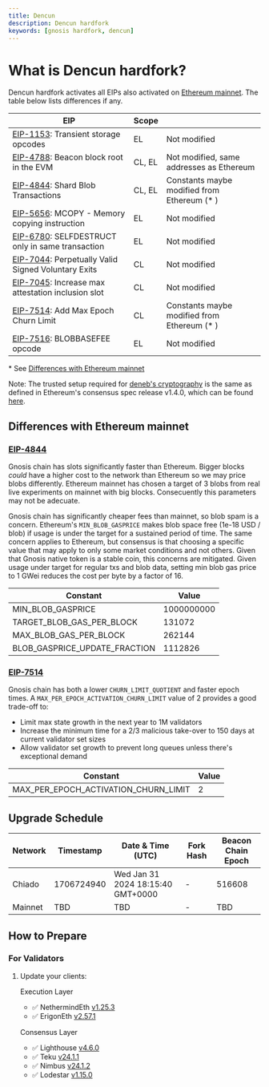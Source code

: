 ```yaml
---
title: Dencun
description: Dencun hardfork
keywords: [gnosis hardfork, dencun]
---
```


# What is Dencun hardfork?

Dencun hardfork activates all EIPs also activated on [Ethereum mainnet](https://eips.ethereum.org/EIPS/eip-7569).
The table below lists differences if any.

| EIP                                                                                           | Scope  |                                              |
| --------------------------------------------------------------------------------------------- | ------ | -------------------------------------------- |
| [EIP-1153](https://eips.ethereum.org/EIPS/eip-1153): Transient storage opcodes                | EL     | Not modified                                 |
| [EIP-4788](https://eips.ethereum.org/EIPS/eip-4788): Beacon block root in the EVM             | CL, EL | Not modified, same addresses as Ethereum     |
| [EIP-4844](https://eips.ethereum.org/EIPS/eip-4844): Shard Blob Transactions                  | CL, EL | Constants maybe modified from Ethereum (\* ) |
| [EIP-5656](https://eips.ethereum.org/EIPS/eip-5656): MCOPY - Memory copying instruction       | EL     | Not modified                                 |
| [EIP-6780](https://eips.ethereum.org/EIPS/eip-6780): SELFDESTRUCT only in same transaction    | EL     | Not modified                                 |
| [EIP-7044](https://eips.ethereum.org/EIPS/eip-7044): Perpetually Valid Signed Voluntary Exits | CL     | Not modified                                 |
| [EIP-7045](https://eips.ethereum.org/EIPS/eip-7045): Increase max attestation inclusion slot  | CL     | Not modified                                 |
| [EIP-7514](https://eips.ethereum.org/EIPS/eip-7514): Add Max Epoch Churn Limit                | CL     | Constants maybe modified from Ethereum (\* ) |
| [EIP-7516](https://eips.ethereum.org/EIPS/eip-7516): BLOBBASEFEE opcode                       | EL     | Not modified                                 |

\* See [Differences with Ethereum mainnet](#differences-with-ethereum-mainnet)

Note: The trusted setup required for [deneb's cryptography](https://github.com/ethereum/consensus-specs/blob/dev/specs/deneb/polynomial-commitments.md#trusted-setup) is the same as defined in Ethereum's consensus spec release v1.4.0, which can be found [here](https://github.com/gnosischain/specs/blob/master/consensus/preset/gnosis/trusted_setups/trusted_setup_4096.json).

## Differences with Ethereum mainnet

### [EIP-4844](https://eips.ethereum.org/EIPS/eip-4844)

Gnosis chain has slots significantly faster than Ethereum. Bigger blocks _could_ have a higher cost to the network than Ethereum so we may price blobs differently. Ethereum mainnet has chosen a target of 3 blobs from real live experiments on mainnet with big blocks. Consecuently this parameters may not be adecuate.

Gnosis chain has significantly cheaper fees than mainnet, so blob spam is a concern. Ethereum's `MIN_BLOB_GASPRICE` makes blob space free (1e-18 USD / blob) if usage is under the target for a sustained period of time. The same concern applies to Ethereum, but consensus is that choosing a specific value that may apply to only some market conditions and not others. Given that Gnosis native token is a stable coin, this concerns are mitigated. Given usage under target for regular txs and blob data, setting min blob gas price to 1 GWei reduces the cost per byte by a factor of 16.

| Constant                      | Value      |
| ----------------------------- | ---------- |
| MIN_BLOB_GASPRICE             | 1000000000 |
| TARGET_BLOB_GAS_PER_BLOCK     | 131072     |
| MAX_BLOB_GAS_PER_BLOCK        | 262144     |
| BLOB_GASPRICE_UPDATE_FRACTION | 1112826    |

### [EIP-7514](https://eips.ethereum.org/EIPS/eip-7514)

Gnosis chain has both a lower `CHURN_LIMIT_QUOTIENT` and faster epoch times. A `MAX_PER_EPOCH_ACTIVATION_CHURN_LIMIT` value of 2 provides a good trade-off to:

- Limit max state growth in the next year to 1M validators
- Increase the minimum time for a 2/3 malicious take-over to 150 days at current validator set sizes
- Allow validator set growth to prevent long queues unless there's exceptional demand

| Constant                             | Value |
| ------------------------------------ | ----- |
| MAX_PER_EPOCH_ACTIVATION_CHURN_LIMIT | 2     |

## Upgrade Schedule

| Network | Timestamp  | Date & Time (UTC)                 | Fork Hash | Beacon Chain Epoch |
| ------- | ---------- | --------------------------------- | --------- | ------------------ |
| Chiado  | 1706724940 | Wed Jan 31 2024 18:15:40 GMT+0000 | -         | 516608             |
| Mainnet | TBD        | TBD                               | -         | TBD                |

## How to Prepare

### For Validators

1. Update your clients:

   Execution Layer

   - ✅ NethermindEth [v1.25.3](https://github.com/NethermindEth/nethermind/releases/tag/1.25.3)
   - ✅ ErigonEth [v2.57.1](https://github.com/ledgerwatch/erigon/releases/tag/v2.57.1)

   Consensus Layer

   - ✅ Lighthouse [v4.6.0](https://github.com/sigp/lighthouse/releases/tag/v4.6.0)
   - ✅ Teku [v24.1.1](https://github.com/Consensys/teku/releases/tag/24.1.1)
   - ✅ Nimbus [v24.1.2](https://github.com/status-im/nimbus-eth2/releases/tag/v24.1.2)
   - ✅ Lodestar [v1.15.0](https://github.com/ChainSafe/lodestar/releases/tag/v1.15.0)
